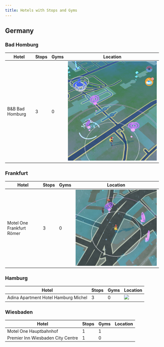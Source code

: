 ```yaml
---
title: Hotels with Stops and Gyms
---
```


## Germany

### Bad Homburg

| Hotel  | Stops  | Gyms  | Location |
|---|---|---|---|
| B&B Bad Homburg  | 3 | 0 |![](images/GermanyB_und_B_Bad_Homburg.jpg) |


### Frankfurt

| Hotel  | Stops  | Gyms  | Location |
|---|---|---|---|
| Motel One Frankfurt Römer  | 3 | 0 |![](images/GermanyMotelOneFrankfurtRoemer.jpeg) |

### Hamburg

| Hotel  | Stops  | Gyms  | Location |
|---|---|---|---|
| Adina Apartment Hotel Hamburg Michel  | 3 | 0 |![](GermanyAdinaApartmenthotelMichlHamburg.jpg) |

### Wiesbaden

| Hotel  | Stops  | Gyms  | Location |
|---|---|---|---|
| Motel One Hauptbahnhof | 1 | 1 |  |
| Premier Inn Wiesbaden City Centre | 1 | 0 |  |
